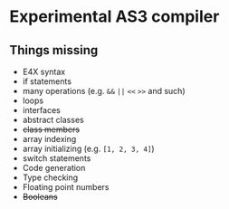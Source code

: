 # Experimental AS3 compiler


## Things missing

- E4X syntax
- if statements
- many operations (e.g. `&&` `||` `<<` `>>` and such)
- loops
- interfaces
- abstract classes
- ~~class members~~
- array indexing
- array initializing (e.g. `[1, 2, 3, 4]`)
- switch statements
- Code generation
- Type checking
- Floating point numbers
- ~~Booleans~~
